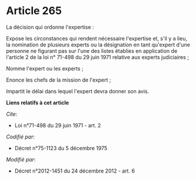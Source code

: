 # Article 265

La décision qui ordonne l'expertise : 

Expose les circonstances qui rendent nécessaire l'expertise et, s'il y a lieu, la nomination de plusieurs experts ou la
désignation en tant qu'expert d'une personne ne figurant pas sur l'une des listes établies en application de l'article 2 de
la loi n° 71-498 du 29 juin 1971 relative aux experts judiciaires ; 

Nomme l'expert ou les experts ; 

Enonce les chefs de la mission de l'expert ; 

Impartit le délai dans lequel l'expert devra donner son avis.

**Liens relatifs à cet article**

_Cite_:

  - Loi n°71-498 du 29 juin 1971 - art. 2

_Codifié par_:

  - Décret n°75-1123 du 5 décembre 1975

_Modifié par_:

  - Décret n°2012-1451 du 24 décembre 2012 - art. 6
